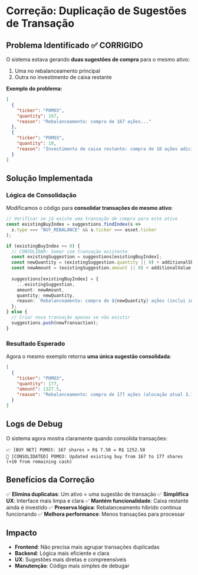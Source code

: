 # Correção: Duplicação de Sugestões de Transação

## Problema Identificado ✅ CORRIGIDO

O sistema estava gerando **duas sugestões de compra** para o mesmo ativo:
1. Uma no rebalanceamento principal
2. Outra no investimento de caixa restante

**Exemplo do problema:**
```json
[
  {
    "ticker": "POMO3",
    "quantity": 167,
    "reason": "Rebalanceamento: compra de 167 ações..."
  },
  {
    "ticker": "POMO3", 
    "quantity": 10,
    "reason": "Investimento de caixa restante: compra de 10 ações adicionais"
  }
]
```

## Solução Implementada

### Lógica de Consolidação

Modificamos o código para **consolidar transações do mesmo ativo**:

```typescript
// Verificar se já existe uma transação de compra para este ativo
const existingBuyIndex = suggestions.findIndex(s => 
  s.type === "BUY_REBALANCE" && s.ticker === asset.ticker
);

if (existingBuyIndex >= 0) {
  // CONSOLIDAR: Somar com transação existente
  const existingSuggestion = suggestions[existingBuyIndex];
  const newQuantity = (existingSuggestion.quantity || 0) + additionalShares;
  const newAmount = (existingSuggestion.amount || 0) + additionalValue;
  
  suggestions[existingBuyIndex] = {
    ...existingSuggestion,
    amount: newAmount,
    quantity: newQuantity,
    reason: `Rebalanceamento: compra de ${newQuantity} ações (inclui investimento de caixa restante)`,
  };
} else {
  // Criar nova transação apenas se não existir
  suggestions.push(newTransaction);
}
```

### Resultado Esperado

Agora o mesmo exemplo retorna **uma única sugestão consolidada**:

```json
[
  {
    "ticker": "POMO3",
    "quantity": 177,
    "amount": 1327.5,
    "reason": "Rebalanceamento: compra de 177 ações (alocação atual 3.1% → alvo 6.3%, inclui investimento de caixa restante)"
  }
]
```

## Logs de Debug

O sistema agora mostra claramente quando consolida transações:

```
📈 [BUY NET] POMO3: 167 shares × R$ 7.50 = R$ 1252.50
🔄 [CONSOLIDATED] POMO3: Updated existing buy from 167 to 177 shares (+10 from remaining cash)
```

## Benefícios da Correção

✅ **Elimina duplicatas**: Um ativo = uma sugestão de transação
✅ **Simplifica UX**: Interface mais limpa e clara
✅ **Mantém funcionalidade**: Caixa restante ainda é investido
✅ **Preserva lógica**: Rebalanceamento híbrido continua funcionando
✅ **Melhora performance**: Menos transações para processar

## Impacto

- **Frontend**: Não precisa mais agrupar transações duplicadas
- **Backend**: Lógica mais eficiente e clara
- **UX**: Sugestões mais diretas e compreensíveis
- **Manutenção**: Código mais simples de debugar